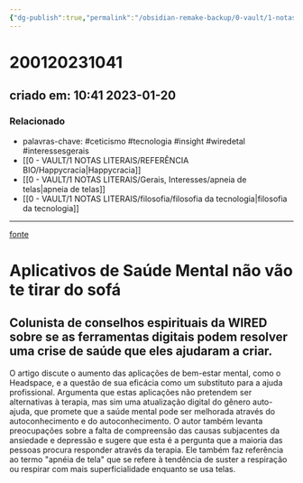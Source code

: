 ```yaml
---
{"dg-publish":true,"permalink":"/obsidian-remake-backup/0-vault/1-notas-literais/insight-pensamento-e-meditacao/aplicativos-de-saude-mental-nao-vao-te-tirar-do-sofa/","tags":["ceticismo","tecnologia","insight","wiredetal","interessesgerais"],"dgHomeLink":true,"dgShowLocalGraph":true,"dgShowFileTree":true,"dgEnableSearch":true,"noteIcon":""}
---
```


# 200120231041
## criado em: 10:41 2023-01-20

### Relacionado
- palavras-chave: #ceticismo #tecnologia #insight #wiredetal #interessesgerais 
- [[0 - VAULT/1 NOTAS LITERAIS/REFERÊNCIA BIO/Happycracia\|Happycracia]]
- [[0 - VAULT/1 NOTAS LITERAIS/Gerais, Interesses/apneia de telas\|apneia de telas]]
- [[0 - VAULT/1 NOTAS LITERAIS/filosofia/filosofia da tecnologia\|filosofia da tecnologia]]
---
[fonte](https://www.wired.com/story/are-mental-health-apps-worth-trying/?mc_cid=8afe51b2dc)

# Aplicativos de Saúde Mental não vão te tirar do sofá

## Colunista de conselhos espirituais da WIRED sobre se as ferramentas digitais podem resolver uma crise de saúde que eles ajudaram a criar.

O artigo discute o aumento das aplicações de bem-estar mental, como o Headspace, e a questão de sua eficácia como um substituto para a ajuda profissional. Argumenta que estas aplicações não pretendem ser alternativas à terapia, mas sim uma atualização digital do gênero auto-ajuda, que promete que a saúde mental pode ser melhorada através do autoconhecimento e do autoconhecimento. O autor também levanta preocupações sobre a falta de compreensão das causas subjacentes da ansiedade e depressão e sugere que esta é a pergunta que a maioria das pessoas procura responder através da terapia. Ele também faz referência ao termo "apnéia de tela" que se refere à tendência de suster a respiração ou respirar com mais superficialidade enquanto se usa telas.

